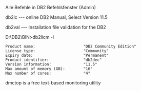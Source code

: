 Alle Befehle in DB2 Befehlsfenster (Admin)

db2ic --- online DB2 Manual, Select Version 11.5

db2val --- Installation file validation for the DB2

D:\DB2\BIN>db2licm -l
```
Product name:                     "DB2 Community Edition"
License type:                     "Community"
Expiry date:                      "Permanent"
Product identifier:               "db2dec"
Version information:              "11.5"
Max amount of memory (GB):        "16"
Max number of cores:              "4"
```

dmctop  is a free text-based monitoring utility
